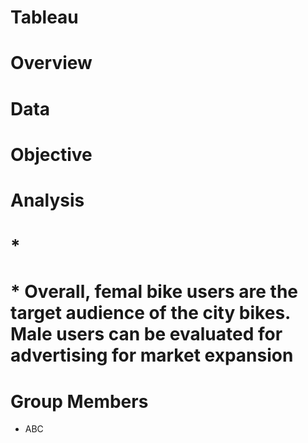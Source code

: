 # Tableau
# Overview
# Data
# Objective
# Analysis
# * 
# * Overall, femal bike users are the target audience of the city bikes. Male users can be  evaluated for advertising for market expansion
# Group Members
- ABC
